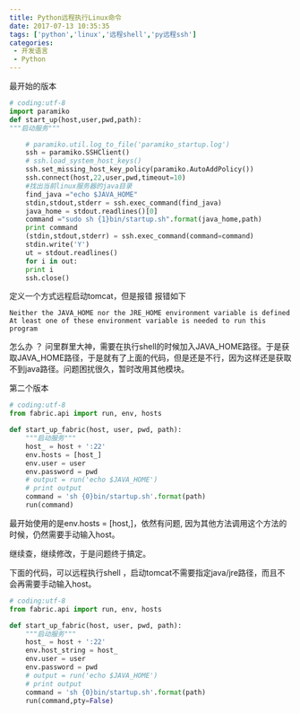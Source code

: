 ```yaml
---
title: Python远程执行Linux命令
date: 2017-07-13 10:35:35
tags: ['python','linux','远程shell','py远程ssh']
categories: 
 - 开发语言
 - Python
---
```


最开始的版本
```python
# coding:utf-8
import paramiko
def start_up(host,user,pwd,path):
"""启动服务"""

    # paramiko.util.log_to_file('paramiko_startup.log')
    ssh = paramiko.SSHClient()
    # ssh.load_system_host_keys()
    ssh.set_missing_host_key_policy(paramiko.AutoAddPolicy())
    ssh.connect(host,22,user,pwd,timeout=10)
    #找出当前linux服务器的java目录
    find_java ="echo $JAVA_HOME"
    stdin,stdout,stderr = ssh.exec_command(find_java)
    java_home = stdout.readlines()[0]
    command ="sudo sh {1}bin/startup.sh".format(java_home,path)
    print command
    (stdin,stdout,stderr) = ssh.exec_command(command=command)
    stdin.write('Y')
    ut = stdout.readlines()
    for i in out:
    print i
    ssh.close()
```

定义一个方式远程启动tomcat，但是报错
报错如下

    Neither the JAVA_HOME nor the JRE_HOME environment variable is defined
    At least one of these environment variable is needed to run this program

怎么办 ？ 问里群里大神，需要在执行shell的时候加入JAVA_HOME路径。于是获取JAVA_HOME路径，于是就有了上面的代码，但是还是不行，因为这样还是获取不到java路径。问题困扰很久，暂时改用其他模块。

第二个版本

```python
# coding:utf-8
from fabric.api import run, env, hosts

def start_up_fabric(host, user, pwd, path):
    """启动服务"""
    host_ = host + ':22'
    env.hosts = [host_]
    env.user = user
    env.password = pwd
    # output = run('echo $JAVA_HOME')
    # print output
    command = 'sh {0}bin/startup.sh'.format(path)
    run(command)
```

最开始使用的是env.hosts = [host,]，依然有问题, 因为其他方法调用这个方法的时候，仍然需要手动输入host。

继续查，继续修改，于是问题终于搞定。

下面的代码，可以远程执行shell ，启动tomcat不需要指定java/jre路径，而且不会再需要手动输入host。

```python
# coding:utf-8
from fabric.api import run, env, hosts

def start_up_fabric(host, user, pwd, path):
    """启动服务"""
    host_ = host + ':22'
    env.host_string = host_
    env.user = user
    env.password = pwd
    # output = run('echo $JAVA_HOME')
    # print output
    command = 'sh {0}bin/startup.sh'.format(path)
    run(command,pty=False)
```
